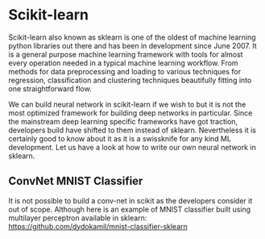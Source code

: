 # Scikit-learn

Scikit-learn also known as sklearn is one of the oldest of machine learning python libraries out there and has been in development since June 2007. It is a general purpose machine learning framework with tools for almost every operation needed in a typical machine learning workflow. From methods for data preprocessing and loading to various techniques for regression, classification and clustering techniques beautifully fitting into one straightforward flow. 


We can build neural network in scikit-learn if we wish to but it is not the most optimized framework for building deep networks in particular. Since the mainstream deep learning specific frameworks have got traction, developers build have shifted to them instead of sklearn. Nevertheless it is certainly good to know about it as it is a swissknife for any kind ML development. Let us have a look at how to write our own neural network in sklearn.


## ConvNet MNIST Classifier
It is not possible to build a conv-net in scikit as the developers consider it out of scope. Although here is an example of MNIST classifier built using multilayer perceptron available in sklearn: https://github.com/dydokamil/mnist-classifier-sklearn